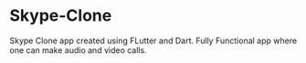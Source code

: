 # Skype-Clone
 Skype Clone app created using FLutter and Dart. Fully Functional app where one can make audio and video calls.
